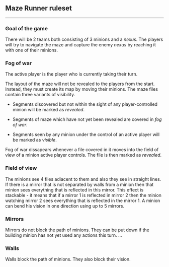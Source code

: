 ## Maze Runner ruleset

---

### Goal of the game

There will be $2$ teams both consisting of $3$ minions and a _nexus_. The players will try to navigate the maze and capture the enemy _nexus_ by reaching it with one of their minions.

### Fog of war

The active player is the player who is currently taking their turn.

The layout of the maze will not be revealed to the players from the start. Instead, they must create its map by moving their minions. The maze files contain three variants of visibility.
<!-- check the grammar above -->
* Segments discovered but not within the sight of any player-controlled minion will be marked as _revealed_.

* Segments of maze which have not yet been revealed are covered in _fog of war_.

* Segments seen by any minion under the control of an active player will be marked as _visible_.

Fog of war dissapears whenever a file covered in it moves into the field of view of a minion active player controls. The file is then marked as _revealed_.
<!-- TODO: write when does the fog of war disappear -->

### Field of view

The minions see <!-- $3 \times 3$  sqare around them--> $4$ files adiacent to them and also they see in straight lines. If there is a mirror that is not separated by walls from a minion then that minion sees everything that is reflected in this mirror. This effect is stackable - it means that if a mirror $1$ is reflected in mirror $2$ then the minion watching mirror $2$ sees everything that is reflected in the mirror $1$. A minion can bend his vision in one direction using up to $5$ mirrors.

### Mirrors

Mirrors do not block the path of minions. They can be put down if the building minion has not yet used any actions this turn. ...

<!-- Write more about the mirrors -->

### Walls 
Walls block the path of minions. They also block their vision.